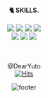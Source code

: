 <div align="center">      

<br/>

#### 🐈 SKILLS.
<img src="https://img.shields.io/badge/HTML-E34F26?style=flat-round&logo=HTML5&logoColor=white"/>
<img src="https://img.shields.io/badge/CSS3-1572B6?style=flat-round&logo=CSS3&logoColor=white"/>
<img src="https://img.shields.io/badge/JavaScript-FF9A00?style=flat-round&logo=JavaScript&logoColor=white"/>
<img src="https://img.shields.io/badge/TypeScript-3178C6?style=flat-round&logo=TypeScript&logoColor=white"/>
<br/>
<img src="https://img.shields.io/badge/React-6EC0EB?style=flat-round&logo=React&logoColor=white"/>
<img src="https://img.shields.io/badge/Next.js-000000?style=flat-round&logo=Next.js&logoColor=white"/>
<img src="https://img.shields.io/badge/ReactQuery-FF4154?style=flat-round&logo=ReactQuery&logoColor=white"/>


<br/>
<br/><br/>

@DearYuto <br/>
[![Hits](https://hits.seeyoufarm.com/api/count/incr/badge.svg?url=https%3A%2F%2Fgithub.com%2FDearYuto&count_bg=%23A5B4E8&title_bg=%236E799C&icon=github.svg&icon_color=%23FFFFFF&title=GitHub&edge_flat=false)](https://hits.seeyoufarm.com)



![footer](https://capsule-render.vercel.app/api?type=waving&color=0:879FEB,100:BEB5E8&height=150&section=footer&fontSize=24&animation=fadeIn&fontColor=ffffff)

</div>
